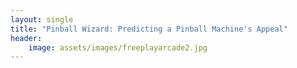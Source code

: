 ```yaml
---
layout: single
title: "Pinball Wizard: Predicting a Pinball Machine's Appeal"
header:
    image: assets/images/freeplayarcade2.jpg
---
```

